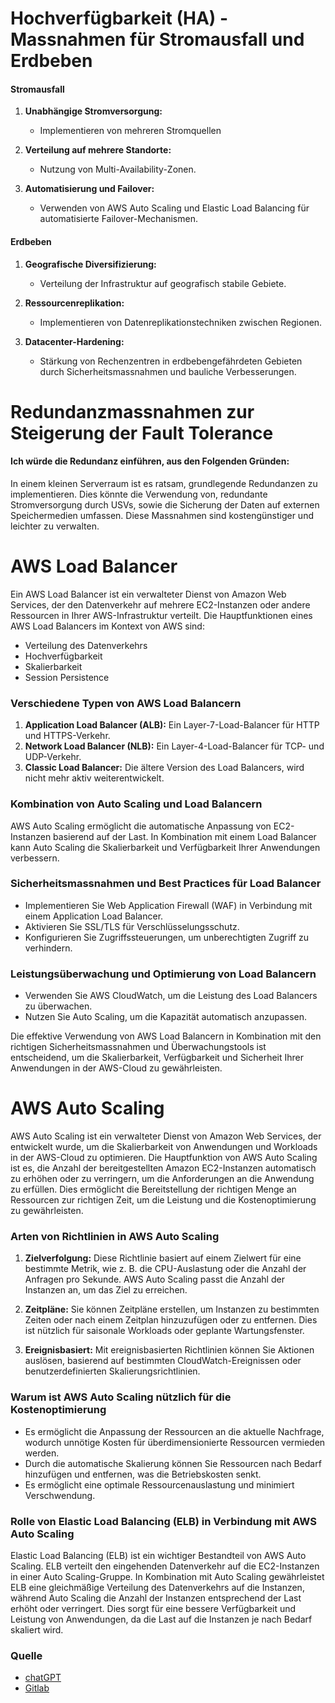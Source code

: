 # Hochverfügbarkeit (HA) - Massnahmen für Stromausfall und Erdbeben

#### Stromausfall

1. **Unabhängige Stromversorgung:**
   - Implementieren von mehreren Stromquellen

2. **Verteilung auf mehrere Standorte:**
   - Nutzung von Multi-Availability-Zonen.

3. **Automatisierung und Failover:**
   - Verwenden von AWS Auto Scaling und Elastic Load Balancing für automatisierte Failover-Mechanismen.

#### Erdbeben

1. **Geografische Diversifizierung:**
   - Verteilung der Infrastruktur auf geografisch stabile Gebiete.

2. **Ressourcenreplikation:**
   - Implementieren von Datenreplikationstechniken zwischen Regionen.

3. **Datacenter-Hardening:**
   - Stärkung von Rechenzentren in erdbebengefährdeten Gebieten durch Sicherheitsmassnahmen und bauliche Verbesserungen.

# Redundanzmassnahmen zur Steigerung der Fault Tolerance

#### Ich würde die Redundanz einführen, aus den Folgenden Gründen:

In einem kleinen Serverraum ist es ratsam, grundlegende Redundanzen zu implementieren. Dies könnte die Verwendung von, redundante Stromversorgung durch USVs, sowie die Sicherung der Daten auf externen Speichermedien umfassen. Diese Massnahmen sind kostengünstiger und leichter zu verwalten.

# AWS Load Balancer

Ein AWS Load Balancer ist ein verwalteter Dienst von Amazon Web Services, der den Datenverkehr auf mehrere EC2-Instanzen oder andere Ressourcen in Ihrer AWS-Infrastruktur verteilt. Die Hauptfunktionen eines AWS Load Balancers im Kontext von AWS sind:

- Verteilung des Datenverkehrs
- Hochverfügbarkeit
- Skalierbarkeit
- Session Persistence

### Verschiedene Typen von AWS Load Balancern

1. **Application Load Balancer (ALB):** Ein Layer-7-Load-Balancer für HTTP und HTTPS-Verkehr.
2. **Network Load Balancer (NLB):** Ein Layer-4-Load-Balancer für TCP- und UDP-Verkehr.
3. **Classic Load Balancer:** Die ältere Version des Load Balancers, wird nicht mehr aktiv weiterentwickelt.

### Kombination von Auto Scaling und Load Balancern

AWS Auto Scaling ermöglicht die automatische Anpassung von EC2-Instanzen basierend auf der Last. In Kombination mit einem Load Balancer kann Auto Scaling die Skalierbarkeit und Verfügbarkeit Ihrer Anwendungen verbessern.

### Sicherheitsmassnahmen und Best Practices für Load Balancer

- Implementieren Sie Web Application Firewall (WAF) in Verbindung mit einem Application Load Balancer.
- Aktivieren Sie SSL/TLS für Verschlüsselungsschutz.
- Konfigurieren Sie Zugriffssteuerungen, um unberechtigten Zugriff zu verhindern.

### Leistungsüberwachung und Optimierung von Load Balancern

- Verwenden Sie AWS CloudWatch, um die Leistung des Load Balancers zu überwachen.
- Nutzen Sie Auto Scaling, um die Kapazität automatisch anzupassen.

Die effektive Verwendung von AWS Load Balancern in Kombination mit den richtigen Sicherheitsmassnahmen und Überwachungstools ist entscheidend, um die Skalierbarkeit, Verfügbarkeit und Sicherheit Ihrer Anwendungen in der AWS-Cloud zu gewährleisten.

# AWS Auto Scaling

AWS Auto Scaling ist ein verwalteter Dienst von Amazon Web Services, der entwickelt wurde, um die Skalierbarkeit von Anwendungen und Workloads in der AWS-Cloud zu optimieren. Die Hauptfunktion von AWS Auto Scaling ist es, die Anzahl der bereitgestellten Amazon EC2-Instanzen automatisch zu erhöhen oder zu verringern, um die Anforderungen an die Anwendung zu erfüllen. Dies ermöglicht die Bereitstellung der richtigen Menge an Ressourcen zur richtigen Zeit, um die Leistung und die Kostenoptimierung zu gewährleisten.

### Arten von Richtlinien in AWS Auto Scaling

1. **Zielverfolgung:** Diese Richtlinie basiert auf einem Zielwert für eine bestimmte Metrik, wie z. B. die CPU-Auslastung oder die Anzahl der Anfragen pro Sekunde. AWS Auto Scaling passt die Anzahl der Instanzen an, um das Ziel zu erreichen.

2. **Zeitpläne:** Sie können Zeitpläne erstellen, um Instanzen zu bestimmten Zeiten oder nach einem Zeitplan hinzuzufügen oder zu entfernen. Dies ist nützlich für saisonale Workloads oder geplante Wartungsfenster.

3. **Ereignisbasiert:** Mit ereignisbasierten Richtlinien können Sie Aktionen auslösen, basierend auf bestimmten CloudWatch-Ereignissen oder benutzerdefinierten Skalierungsrichtlinien.

### Warum ist AWS Auto Scaling nützlich für die Kostenoptimierung

- Es ermöglicht die Anpassung der Ressourcen an die aktuelle Nachfrage, wodurch unnötige Kosten für überdimensionierte Ressourcen vermieden werden.
- Durch die automatische Skalierung können Sie Ressourcen nach Bedarf hinzufügen und entfernen, was die Betriebskosten senkt.
- Es ermöglicht eine optimale Ressourcenauslastung und minimiert Verschwendung.

### Rolle von Elastic Load Balancing (ELB) in Verbindung mit AWS Auto Scaling

Elastic Load Balancing (ELB) ist ein wichtiger Bestandteil von AWS Auto Scaling. ELB verteilt den eingehenden Datenverkehr auf die EC2-Instanzen in einer Auto Scaling-Gruppe. In Kombination mit Auto Scaling gewährleistet ELB eine gleichmäßige Verteilung des Datenverkehrs auf die Instanzen, während Auto Scaling die Anzahl der Instanzen entsprechend der Last erhöht oder verringert. Dies sorgt für eine bessere Verfügbarkeit und Leistung von Anwendungen, da die Last auf die Instanzen je nach Bedarf skaliert wird.

### Quelle
- [chatGPT](https://chat.openai.com/)
- [Gitlab](https://gitlab.com/ser-cal/m346/-/blob/main/KN06/KN06.md)